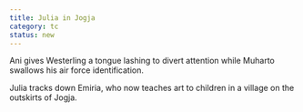 ```yaml
---
title: Julia in Jogja
category: tc
status: new
---
```


Ani gives Westerling a tongue lashing to divert attention while Muharto
swallows his air force identification.

Julia tracks down Emiria, who now teaches art to children in a village
on the outskirts of Jogja.

 
